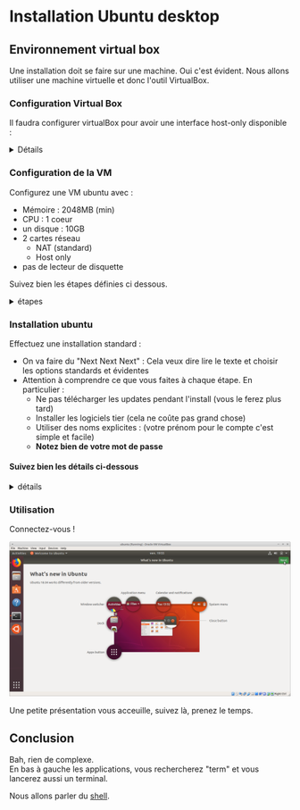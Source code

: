 # Installation Ubuntu desktop

## Environnement virtual box

Une installation doit se faire sur une machine. Oui c'est évident.
Nous allons utiliser une machine virtuelle et donc l'outil VirtualBox.

### Configuration Virtual Box

Il faudra configurer virtualBox pour avoir une interface host-only disponible :

<details><summary>Détails</summary>

Allez dans les globals tools / Network :
![net](./images/vb-1.png)

Ajoutez et/ou editez un réseaux hostonly :
![hostonly](./images/vb-2.png)

Précisez bien les spécifications de votre réseau virtuel en activant le DHCP et en précisant la plage d'adresses DHCP à partir de xx.xx.xx.101 (et non pas xx.xx.xx.1) : 
![dhcp](./images/vb-3.png)

</details>

### Configuration de la VM

Configurez une VM ubuntu avec :

* Mémoire : 2048MB (min)
* CPU : 1 coeur
* un disque : 10GB
* 2 cartes réseau
  * NAT (standard)
  * Host only
* pas de lecteur de disquette

Suivez bien les étapes définies ci dessous.

<details><summary>étapes</summary>

* Dans les machine tools cliquez sur new en haut à gauche
![new](./images/vb-4.png)

* Définissez le nom de votre VM son type et la version Ubuntu
![definition](./images/vb-5.png)

* Précisez la quantité de mémoire
![mem](./images/vb-6.png)

* Créez un disque virtuel
![disk](./images/vb-7.png)

* De type **V**irtualBox **D**isk **I**mage
![disk-type](./images/vb-8.png)

* En stockage dynamique (le fichier disque qui contient les données écrites sur le disque s'agrandit au fur et à mesure)
![](./images/vb-9.png)

* De 10GB
![10GB](./images/vb-10.png)

* On édite la VM
![edit](./images/vb-11.png)

* On désactive le lecteur de disquette ça existe plus ça !
![floppy](./images/vb-12.png)

* Un core
![core](./images/vb-13.png)

* On s'assure que le vt est actif (le nested paging peu poser des problèmes si votre laptop le gère mal).
![vtx](./images/vb-14.png)

* Activez la seconde carte réseau en host-only
![nethostonly](./images/vb-15.png)

* Activez le buffer copier-coller bidirectionnel
![clipboard](./images/vb-16.png)

* insèrer un cd-rom virtuel (une iso)
![iso](./images/vb-17.png)

* Sélectionez l'image `iso` d'installation
![iso-bis](./images/vb-18.png)

</details>

### Installation ubuntu

Effectuez une installation standard :

* On va faire du "Next Next Next" : Cela veux dire lire le texte et choisir les options standards et évidentes
* Attention à comprendre ce que vous faites à chaque étape.
En particulier :
  * Ne pas télécharger les updates pendant l'install (vous le ferez plus tard)
  * Installer les logiciels tier (cela ne coûte pas grand chose)
  * Utiliser des noms explicites : (votre prénom pour le compte c'est simple et facile)
  * **Notez bien de votre mot de passe**

#### Suivez bien les détails ci-dessous

<details><summary>détails</summary>

* Démmarez la VM.
![start](./images/vb-19.png)

* Notez bien les messages VirtualBox lisez les, comprenez les, puis cachez les définitivement.
![hide-messages](./images/vb-20.png)

* Une installation en anglais bien sûr !
![english](./images/vb-21.png)

* Mais avec le clavier qui **VOUS** convient.
![kbd](./images/vb-22.png)

* installation Minimale et avec les logiciels tiers et **SANS** installer les mises à jour (vous le ferez plus tard).
![min install](./images/vb-23.png)

* On écrasera le disque (c'est un disque virtuel).
![partitionning](./images/vb-24.png)

* Oui on confirme.
![goon](./images/vb-25.png)

* On est en France.
![location](./images/vb-26.png)

* Un compte, un nom de host un mot de passe **A RETENIR**.
![loginpass](./images/vb-27.png)

* On attends un peu.
![wait](./images/vb-28.png)

* Puis on reboot.
![reboot](./images/vb-29.png)

</details>

### Utilisation

Connectez-vous !

![firstpage](./images/vb-30.png)

Une petite présentation vous acceuille, suivez là, prenez le temps.

## Conclusion

Bah, rien de complexe.  
En bas à gauche les applications, vous rechercherez "term" et vous lancerez aussi un terminal.

Nous allons parler du [shell](./shell.md).

